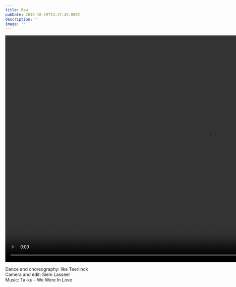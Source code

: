 ```yaml
---
title: Raw
pubDate: 2015-10-19T13:17:43.000Z
description: ''
image: ''
---
```

<video width="1280" height="720" controls>
  <source src="../public/videos/raw/raw (720p).mp4" type="video/mp4">
</video>

Dance and choreography: Ilke Teerlinck <br>
Camera and edit: Siem Lasseel <br>
Music: Ta-ku - We Were In Love